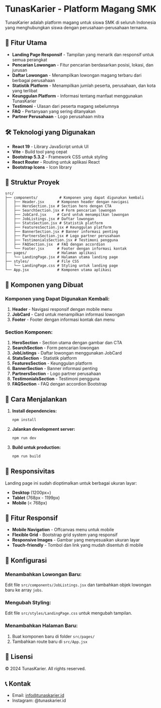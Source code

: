 # TunasKarier - Platform Magang SMK

TunasKarier adalah platform magang untuk siswa SMK di seluruh Indonesia yang menghubungkan siswa dengan perusahaan-perusahaan ternama.

## 🚀 Fitur Utama

- **Landing Page Responsif** - Tampilan yang menarik dan responsif untuk semua perangkat
- **Pencarian Lowongan** - Fitur pencarian berdasarkan posisi, lokasi, dan jurusan
- **Daftar Lowongan** - Menampilkan lowongan magang terbaru dari berbagai perusahaan
- **Statistik Platform** - Menampilkan jumlah peserta, perusahaan, dan kota yang terlibat
- **Keunggulan Platform** - Informasi tentang manfaat menggunakan TunasKarier
- **Testimoni** - Ulasan dari peserta magang sebelumnya
- **FAQ** - Pertanyaan yang sering ditanyakan
- **Partner Perusahaan** - Logo perusahaan mitra

## 🛠️ Teknologi yang Digunakan

- **React 19** - Library JavaScript untuk UI
- **Vite** - Build tool yang cepat
- **Bootstrap 5.3.2** - Framework CSS untuk styling
- **React Router** - Routing untuk aplikasi React
- **Bootstrap Icons** - Icon library

## 📁 Struktur Proyek

```
src/
├── components/          # Komponen yang dapat digunakan kembali
│   ├── Header.jsx      # Komponen header dengan navigasi
│   ├── HeroSection.jsx # Section hero dengan CTA
│   ├── SearchSection.jsx # Form pencarian lowongan
│   ├── JobCard.jsx     # Card untuk menampilkan lowongan
│   ├── JobListings.jsx # Daftar lowongan
│   ├── StatsSection.jsx # Statistik platform
│   ├── FeaturesSection.jsx # Keunggulan platform
│   ├── BannerSection.jsx # Banner informasi penting
│   ├── PartnersSection.jsx # Logo partner perusahaan
│   ├── TestimonialsSection.jsx # Testimoni pengguna
│   ├── FAQSection.jsx  # FAQ dengan accordion
│   └── Footer.jsx      # Footer dengan informasi kontak
├── pages/              # Halaman aplikasi
│   └── LandingPage.jsx # Halaman utama landing page
├── styles/             # File CSS
│   └── LandingPage.css # Styling untuk landing page
└── App.jsx             # Komponen utama aplikasi
```

## 🎨 Komponen yang Dibuat

### Komponen yang Dapat Digunakan Kembali:
1. **Header** - Navigasi responsif dengan mobile menu
2. **JobCard** - Card untuk menampilkan informasi lowongan
3. **Footer** - Footer dengan informasi kontak dan menu

### Section Komponen:
1. **HeroSection** - Section utama dengan gambar dan CTA
2. **SearchSection** - Form pencarian lowongan
3. **JobListings** - Daftar lowongan menggunakan JobCard
4. **StatsSection** - Statistik platform
5. **FeaturesSection** - Keunggulan platform
6. **BannerSection** - Banner informasi penting
7. **PartnersSection** - Logo partner perusahaan
8. **TestimonialsSection** - Testimoni pengguna
9. **FAQSection** - FAQ dengan accordion Bootstrap

## 🚀 Cara Menjalankan

1. **Install dependencies:**
   ```bash
   npm install
   ```

2. **Jalankan development server:**
   ```bash
   npm run dev
   ```

3. **Build untuk production:**
   ```bash
   npm run build
   ```

## 📱 Responsivitas

Landing page ini sudah dioptimalkan untuk berbagai ukuran layar:
- **Desktop** (1200px+)
- **Tablet** (768px - 1199px)
- **Mobile** (< 768px)

## 🎯 Fitur Responsif

- **Mobile Navigation** - Offcanvas menu untuk mobile
- **Flexible Grid** - Bootstrap grid system yang responsif
- **Responsive Images** - Gambar yang menyesuaikan ukuran layar
- **Touch-friendly** - Tombol dan link yang mudah disentuh di mobile

## 🔧 Konfigurasi

### Menambahkan Lowongan Baru:
Edit file `src/components/JobListings.jsx` dan tambahkan objek lowongan baru ke array `jobs`.

### Mengubah Styling:
Edit file `src/styles/LandingPage.css` untuk mengubah tampilan.

### Menambahkan Halaman Baru:
1. Buat komponen baru di folder `src/pages/`
2. Tambahkan route baru di `src/App.jsx`

## 📄 Lisensi

© 2024 TunasKarier. All rights reserved.

## 📞 Kontak

- Email: info@tunaskarier.id
- Instagram: @tunaskarier.id
